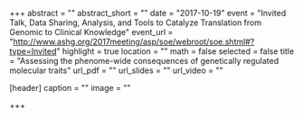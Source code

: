+++
abstract = ""
abstract_short = ""
date = "2017-10-19"
event = "Invited Talk, Data Sharing, Analysis, and Tools to Catalyze Translation from Genomic to Clinical Knowledge"
event_url = "http://www.ashg.org/2017meeting/asp/soe/webroot/soe.shtml#?type=Invited"
highlight = true
location = ""
math = false
selected = false
title = "Assessing the phenome-wide consequences of genetically regulated molecular traits"
url_pdf = ""
url_slides = ""
url_video = ""

[header]
  caption = ""
  image = ""

+++

